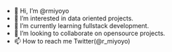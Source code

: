 - 👋 Hi, I’m @rmiyoyo
- 👀 I’m interested in data oriented projects.
- 🌱 I’m currently learning fullstack development.
- 💞️ I’m looking to collaborate on opensource projects.
- 📫 How to reach me Twitter(@r_miyoyo)

<!---
rmiyoyo/rmiyoyo is a ✨ special ✨ repository because its `README.md` (this file) appears on your GitHub profile.
You can click the Preview link to take a look at your changes.
--->
